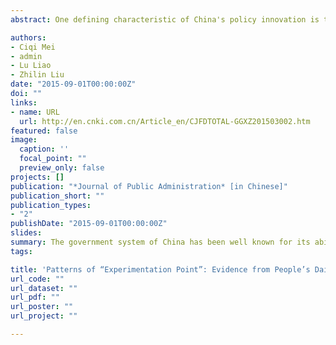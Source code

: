 ```yaml
---
abstract: One defining characteristic of China's policy innovation is the use of"experimentation points". However,due to the lack of adequate data and analysis tools,the existing literature has not yet provided a full picture of China's policy experimentation points. We coded all the People's Daily's reports on policy experimentation points from 1992 to 2003 to study patterns that may appear. Variables included the time, policy areas, initiators and locations of experimentation points.Based on our findings,the pattern of policy experimentation points has been significantly influenced by China's top- down political authority. Specifically,policy preferences of the central government affect the likelihood of a policy area to be chosen to conduct experiments. Furthermore, superior governments are more likely to initiate policy experimentation points and have the ability to install experimentation points in policy areas when necessary.

authors:
- Ciqi Mei
- admin
- Lu Liao
- Zhilin Liu
date: "2015-09-01T00:00:00Z"
doi: ""
links:
- name: URL
  url: http://en.cnki.com.cn/Article_en/CJFDTOTAL-GGXZ201503002.htm
featured: false
image:
  caption: ''
  focal_point: ""
  preview_only: false
projects: []
publication: "*Journal of Public Administration* [in Chinese]"
publication_short: ""
publication_types:
- "2"
publishDate: "2015-09-01T00:00:00Z"
slides: 
summary: The government system of China has been well known for its ability to mobilize its local leaders through career incentives. Does this system also encourage local policy innovation? This paper tests the relation between career advancement and local policy innovation with a self-compiled dataset on local innovation and local leaders’ career paths in 16 deputy-provincial level municipalities. We find a strong positive relationship between reported local policy innovation concerning economic issues and local leaders’ career advancement from 1980 to 2008, while the relationship between the number of innovations in other policy areas and promotion is insignificant. This finding deepens our understanding of both the promotion system for Chinese local leaders and motivations for local policy innovation.
tags:

title: 'Patterns of “Experimentation Point”: Evidence from People’s Daily’s 1992--2003 Reports on Policy Experimentation Point'
url_code: ""
url_dataset: ""
url_pdf: ""
url_poster: ""
url_project: ""

---
```

